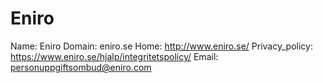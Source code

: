 
# Eniro

Name: Eniro
Domain: eniro.se
Home: http://www.eniro.se/
Privacy_policy: https://www.eniro.se/hjalp/integritetspolicy/
Email: personuppgiftsombud@eniro.com

